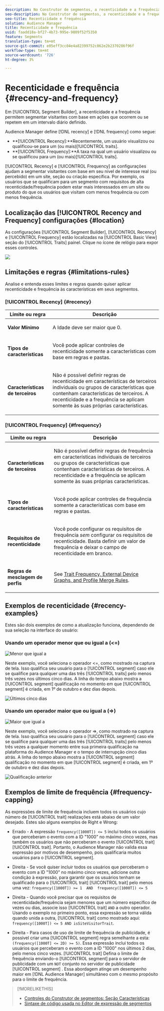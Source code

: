```yaml
---
description: No Construtor de segmentos, a recenticidade e a frequência permitem segmentar visitantes com base em ações que ocorrem ou se repetem em um intervalo diário definido.
seo-description: No Construtor de segmentos, a recenticidade e a frequência permitem segmentar visitantes com base em ações que ocorrem ou se repetem em um intervalo diário definido.
seo-title: Recenticidade e frequência
solution: Audience Manager
title: Recenticidade e frequência
uuid: faadd18a-bf27-4b73-995e-9809f52f5350
feature: Segments
translation-type: tm+mt
source-git-commit: e05eff3cc04e4a82399752c862e2b2370286f96f
workflow-type: tm+mt
source-wordcount: '726'
ht-degree: 3%

---
```



# Recenticidade e frequência {#recency-and-frequency}

Em [!UICONTROL Segment Builder], a recenticidade e a frequência permitem segmentar visitantes com base em ações que ocorrem ou se repetem em um intervalo diário definido.

Audience Manager define [!DNL recency] e [!DNL frequency] como segue:

* **[!UICONTROL Recency]:**Recentemente, um usuário visualizou ou qualificou-se para um (ou mais)[!UICONTROL traits].
* **[!UICONTROL Frequency]:**A taxa na qual um usuário visualizou ou se qualificou para um (ou mais)[!UICONTROL traits].

[!UICONTROL Recency] e [!UICONTROL Frequency] as configurações ajudam a segmentar visitantes com base em seu nível de interesse real (ou percebido) em um site, seção ou criação específica. Por exemplo, os usuários que se qualificam para um segmento com requisitos de alta recenticidade/frequência podem estar mais interessados em um site ou produto do que os usuários que visitam com menos frequência ou com menos frequência.

## Localização das [!UICONTROL Recency and Frequency] configurações {#location}

As configurações [!UICONTROL Segment Builder], [!UICONTROL Recency] e [!UICONTROL Frequency] estão localizadas na [!UICONTROL Basic View] seção do [!UICONTROL Traits] painel. Clique no ícone de relógio para expor esses controles.

![](assets/recency_frequency.png)

## Limitações e regras {#limitations-rules}

Analise e entenda esses limites e regras quando quiser aplicar recenticidade e frequência às características em seus segmentos.

### [!UICONTROL Recency] {#recency}

<table id="table_026064124C694D75B7A960457D50170B"> 
 <thead> 
  <tr> 
   <th colname="col1" class="entry"> Limite ou regra </th> 
   <th colname="col2" class="entry"> Descrição </th> 
  </tr> 
 </thead>
 <tbody> 
  <tr> 
   <td colname="col1"> <p> <b>Valor Mínimo</b> </p> </td> 
   <td colname="col2"> <p>A Idade deve ser maior que 0. </p> </td> 
  </tr>
  <tr> 
   <td colname="col1"> <p> <b>Tipos de características</b> </p> </td> 
   <td colname="col2"> <p>Você pode aplicar controles de recenticidade somente a características com base em regras e pastas. </p> </td> 
  </tr> 
  <tr> 
   <td colname="col1"> <p> <b>Características de terceiros</b> </p> </td> 
   <td colname="col2"> <p>Não é possível definir regras de recenticidade em características de terceiros individuais ou grupos de características que contenham características de terceiros. A recenticidade e a frequência se aplicam somente às suas próprias características. </p> </td> 
  </tr> 
 </tbody> 
</table>

### [!UICONTROL Frequency] {#frequency}

<table id="table_EBD621D26C8B4D03933E8C0753C892A7"> 
 <thead> 
  <tr> 
   <th colname="col1" class="entry"> Limite ou regra </th> 
   <th colname="col2" class="entry"> Descrição </th> 
  </tr> 
 </thead>
 <tbody> 
  <tr> 
   <td colname="col1"> <p> <b>Características de terceiros</b> </p> </td> 
   <td colname="col2"> <p>Não é possível definir regras de frequência em características individuais de terceiros ou grupos de características que contenham características de terceiros. A recenticidade e a frequência se aplicam somente às suas próprias características. </p> </td> 
  </tr> 
  <tr> 
   <td colname="col1"> <p> <b>Tipos de características</b> </p> </td> 
   <td colname="col2"> <p>Você pode aplicar controles de frequência somente a características com base em regras e pastas. </p> </td> 
  </tr> 
  <tr> 
   <td colname="col1"> <p> <b>Requisitos de recenticidade</b> </p> </td> 
   <td colname="col2"> <p>Você pode configurar os requisitos de frequência <i>sem</i> configurar os requisitos de recenticidade. Basta definir um valor de frequência e deixar o campo de recenticidade em branco. </p> </td> 
  </tr> 
  <tr> 
   <td colname="col1"> <p><b>Regras de mesclagem de perfis</b> </p> </td> 
   <td colname="col2"> <p>See <a href="../../faq/faq-profile-merge.md#trait-freq-device-rules"> Trait Frequency, External Device Graphs, and Profile Merge Rules</a>. </p> </td> 
  </tr> 
 </tbody> 
</table>

## Exemplos de recenticidade {#recency-examples}

Estes são dois exemplos de como a atualização funciona, dependendo de sua seleção na interface do usuário:

### Usando um operador menor que ou igual a (&lt;=)

![Menor que igual a](assets/less-than-equal-to.png)

Neste exemplo, você seleciona o operador &lt;=, como mostrado na captura de tela. Isso qualifica seu usuário para o [!UICONTROL segment] caso ele se qualifice para qualquer uma das três [!UICONTROL traits] pelo menos três vezes nos últimos cinco dias. A linha do tempo abaixo mostra a [!UICONTROL segment] qualificação no momento em que [!UICONTROL segment] é criada, em 1º de outubro e dez dias depois.

![Últimos cinco dias](assets/last-5-days.png)

### Usando um operador maior que ou igual a (=>)

![Maior que igual a](assets/greater-than-equal-to.png)

Neste exemplo, você seleciona o operador =>, como mostrado na captura de tela. Isso qualifica seu usuário para o [!UICONTROL segment] caso ele se qualifice para qualquer uma das três [!UICONTROL traits] pelo menos três vezes a qualquer momento entre sua primeira qualificação na plataforma do Audience Manager e o tempo de interrupção cinco dias atrás. A linha do tempo abaixo mostra a [!UICONTROL segment] qualificação no momento em que [!UICONTROL segment] é criada, em 1º de outubro e dez dias depois.

![Qualificação anterior](assets/earlier-qualification.png)


## Exemplos de limite de frequência {#frequency-capping}

As expressões de limite de frequência incluem todos os usuários cujo número de [!UICONTROL trait] realizações está abaixo de um valor desejado. Estes são alguns exemplos de Right e Wrong:

* Errado - A expressão `frequency([1000T]) <= 5` inclui todos os usuários que perceberam o evento com a ID &quot;1000&quot; no máximo cinco vezes, mas também os usuários que não perceberam o evento [!UICONTROL trait] [!UICONTROL trait]. Portanto, o Audience Manager não valida essa expressão por motivos de desempenho, pois qualificaria muitos usuários para o [!UICONTROL segment].

* Direita - Se você quiser incluir todos os usuários que perceberam o evento com a ID &quot;1000&quot; no máximo cinco vezes, adicione outra condição à expressão, para garantir que os usuários tenham se qualificado para o [!UICONTROL trait] [!UICONTROL trait] pelo menos uma vez:  `frequency([1000T]) >= 1  AND  frequency([1000T]) <= 5`

* Direita - Quando você precisar que os requisitos de recenticidade/frequência sejam menores que um número específico de vezes ou dias, associe isso [!UICONTROL trait] `AND` a outro operador. Usando o exemplo no primeiro ponto, essa expressão se torna válida quando unida a outra, [!UICONTROL trait] como mostrado aqui: `frequency([1000T]) <= 5 AND isSiteVisitorTrait`.

* Direita - Para casos de uso de limite de frequência de publicidade, é possível criar uma [!UICONTROL segment] regra semelhante a esta: `(frequency([1000T] <= 2D) >= 5)`. Essa expressão inclui todos os usuários que perceberam o evento com a ID &quot;1000&quot; nos últimos 2 dias, pelo menos cinco vezes. [!UICONTROL trait] Defina o limite de frequência enviando-o [!UICONTROL segment] para o servidor de publicidade com um `NOT` conjunto no servidor de publicidade [!UICONTROL segment] . Essa abordagem atinge um desempenho maior em [!DNL Audience Manager] simultâneo com o mesmo propósito para o limite de frequência.

>[!MORELIKETHIS]
>
>* [Controles do Construtor de segmentos: Seção Características](../../features/segments/segment-builder.md#segment-builder-controls-traits)
>* [Sintaxe de código usada no Editor de expressão de segmentos](../../features/segments/segment-code-syntax.md)

